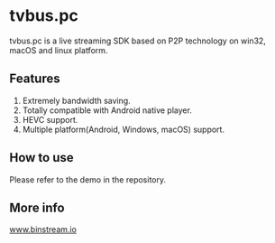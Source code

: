 tvbus.pc
=================

tvbus.pc is a live streaming SDK based on P2P technology on win32, macOS and linux platform.


Features
------

1. Extremely bandwidth saving.
2. Totally compatible with Android native player.
3. HEVC support.
4. Multiple platform(Android, Windows, macOS) support.


How to use
-----

Please refer to the demo in the repository.

More info
----
www.binstream.io